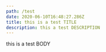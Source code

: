 ```yaml
---
path: /test
date: 2020-06-10T16:48:27.286Z
title: this is a test TITLE
description: this a test DESCRIPTION
---
```

this is a test BODY
